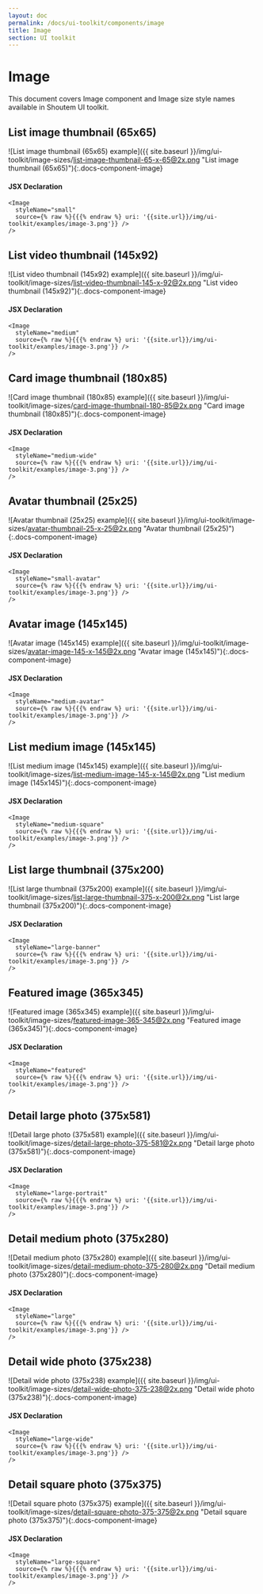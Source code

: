 ```yaml
---
layout: doc
permalink: /docs/ui-toolkit/components/image
title: Image
section: UI toolkit
---
```


# Image

This document covers Image component and Image size style names available in Shoutem UI toolkit.
  
## List image thumbnail (65x65)
![List image thumbnail (65x65) example]({{ site.baseurl }}/img/ui-toolkit/image-sizes/list-image-thumbnail-65-x-65@2x.png "List image thumbnail (65x65)"){:.docs-component-image}  


#### JSX Declaration
```JSX
<Image
  styleName="small"
  source={% raw %}{{{% endraw %} uri: '{{site.url}}/img/ui-toolkit/examples/image-3.png'}} />
/>
```  
  
## List video thumbnail (145x92)
![List video thumbnail (145x92) example]({{ site.baseurl }}/img/ui-toolkit/image-sizes/list-video-thumbnail-145-x-92@2x.png "List video thumbnail (145x92)"){:.docs-component-image}


#### JSX Declaration
```JSX
<Image
  styleName="medium"
  source={% raw %}{{{% endraw %} uri: '{{site.url}}/img/ui-toolkit/examples/image-3.png'}} />
/>
```  
  
## Card image thumbnail (180x85)
![Card image thumbnail (180x85) example]({{ site.baseurl }}/img/ui-toolkit/image-sizes/card-image-thumbnail-180-85@2x.png "Card image thumbnail (180x85)"){:.docs-component-image}


#### JSX Declaration
```JSX
<Image
  styleName="medium-wide"
  source={% raw %}{{{% endraw %} uri: '{{site.url}}/img/ui-toolkit/examples/image-3.png'}} />
/>
```    

## Avatar thumbnail (25x25)
![Avatar thumbnail (25x25) example]({{ site.baseurl }}/img/ui-toolkit/image-sizes/avatar-thumbnail-25-x-25@2x.png "Avatar thumbnail (25x25)"){:.docs-component-image}


#### JSX Declaration
```JSX
<Image
  styleName="small-avatar"
  source={% raw %}{{{% endraw %} uri: '{{site.url}}/img/ui-toolkit/examples/image-3.png'}} />
/>
```      

## Avatar image (145x145)
![Avatar image (145x145) example]({{ site.baseurl }}/img/ui-toolkit/image-sizes/avatar-image-145-x-145@2x.png "Avatar image (145x145)"){:.docs-component-image}


#### JSX Declaration
```JSX
<Image
  styleName="medium-avatar"
  source={% raw %}{{{% endraw %} uri: '{{site.url}}/img/ui-toolkit/examples/image-3.png'}} />
/>
```  

## List medium image (145x145)
![List medium image (145x145) example]({{ site.baseurl }}/img/ui-toolkit/image-sizes/list-medium-image-145-x-145@2x.png "List medium image (145x145)"){:.docs-component-image}


#### JSX Declaration
```JSX
<Image
  styleName="medium-square"
  source={% raw %}{{{% endraw %} uri: '{{site.url}}/img/ui-toolkit/examples/image-3.png'}} />
/>
```  

## List large thumbnail (375x200)
![List large thumbnail (375x200) example]({{ site.baseurl }}/img/ui-toolkit/image-sizes/list-large-thumbnail-375-x-200@2x.png "List large thumbnail (375x200)"){:.docs-component-image}


#### JSX Declaration
```JSX
<Image
  styleName="large-banner"
  source={% raw %}{{{% endraw %} uri: '{{site.url}}/img/ui-toolkit/examples/image-3.png'}} />
/>
```  

## Featured image (365x345)
![Featured image (365x345) example]({{ site.baseurl }}/img/ui-toolkit/image-sizes/featured-image-365-345@2x.png "Featured image (365x345)"){:.docs-component-image}


#### JSX Declaration
```JSX
<Image
  styleName="featured"
  source={% raw %}{{{% endraw %} uri: '{{site.url}}/img/ui-toolkit/examples/image-3.png'}} />
/>
```  

## Detail large photo (375x581)
![Detail large photo (375x581) example]({{ site.baseurl }}/img/ui-toolkit/image-sizes/detail-large-photo-375-581@2x.png "Detail large photo (375x581)"){:.docs-component-image}


#### JSX Declaration
```JSX
<Image
  styleName="large-portrait"
  source={% raw %}{{{% endraw %} uri: '{{site.url}}/img/ui-toolkit/examples/image-3.png'}} />
/>
```   

## Detail medium photo (375x280)
![Detail medium photo (375x280) example]({{ site.baseurl }}/img/ui-toolkit/image-sizes/detail-medium-photo-375-280@2x.png "Detail medium photo (375x280)"){:.docs-component-image}


#### JSX Declaration
```JSX
<Image
  styleName="large"
  source={% raw %}{{{% endraw %} uri: '{{site.url}}/img/ui-toolkit/examples/image-3.png'}} />
/>
```  

## Detail wide photo (375x238)
![Detail wide photo (375x238) example]({{ site.baseurl }}/img/ui-toolkit/image-sizes/detail-wide-photo-375-238@2x.png "Detail wide photo (375x238)"){:.docs-component-image}


#### JSX Declaration
```JSX
<Image
  styleName="large-wide"
  source={% raw %}{{{% endraw %} uri: '{{site.url}}/img/ui-toolkit/examples/image-3.png'}} />
/>
```   

## Detail square photo (375x375)
![Detail square photo (375x375) example]({{ site.baseurl }}/img/ui-toolkit/image-sizes/detail-square-photo-375-375@2x.png "Detail square photo (375x375)"){:.docs-component-image}


#### JSX Declaration
```JSX
<Image
  styleName="large-square"
  source={% raw %}{{{% endraw %} uri: '{{site.url}}/img/ui-toolkit/examples/image-3.png'}} />
/>
```  
